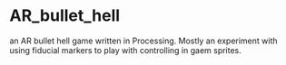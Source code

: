 # AR_bullet_hell

an AR bullet hell game written in Processing. Mostly an experiment with using fiducial markers to play with controlling in gaem sprites. 
